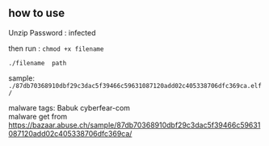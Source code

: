 ## how to use

  Unzip Password : infected  
 
  then run :
`chmod +x filename`

`./filename  path `

sample: ` ./87db70368910dbf29c3dac5f39466c59631087120add02c405338706dfc369ca.elf /`



malware tags: Babuk cyberfear-com  
malware get from https://bazaar.abuse.ch/sample/87db70368910dbf29c3dac5f39466c59631087120add02c405338706dfc369ca/